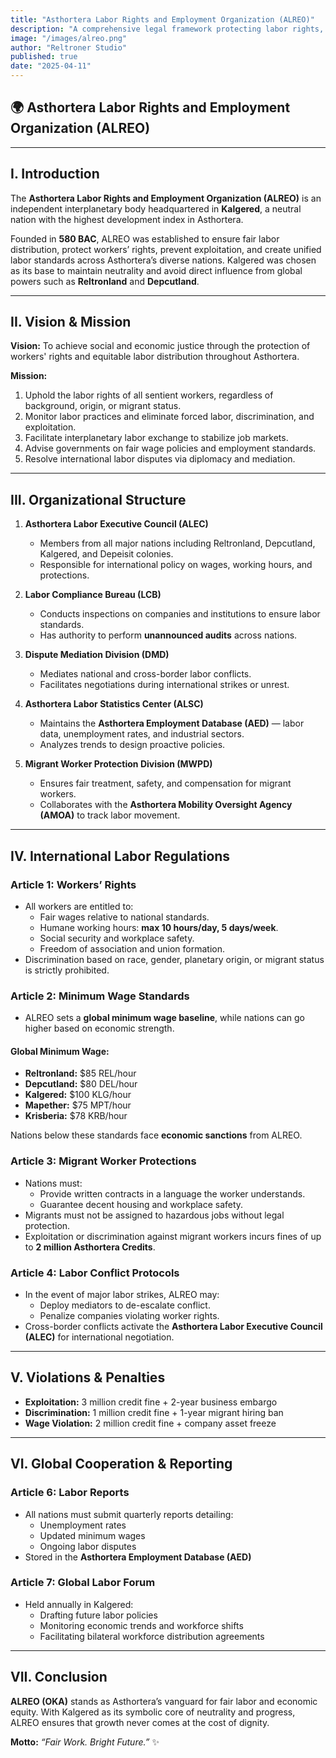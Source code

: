 ```yaml
---
title: "Asthortera Labor Rights and Employment Organization (ALREO)"
description: "A comprehensive legal framework protecting labor rights, regulating fair employment, and enforcing ethical workforce distribution across Asthortera."
image: "/images/alreo.png"
author: "Reltroner Studio"
published: true
date: "2025-04-11"
---
```


## 🌍 Asthortera Labor Rights and Employment Organization (ALREO)

---

## I. Introduction
The **Asthortera Labor Rights and Employment Organization (ALREO)** is an independent interplanetary body headquartered in **Kalgered**, a neutral nation with the highest development index in Asthortera.

Founded in **580 BAC**, ALREO was established to ensure fair labor distribution, protect workers’ rights, prevent exploitation, and create unified labor standards across Asthortera’s diverse nations. Kalgered was chosen as its base to maintain neutrality and avoid direct influence from global powers such as **Reltronland** and **Depcutland**.

---

## II. Vision & Mission
**Vision:**
To achieve social and economic justice through the protection of workers' rights and equitable labor distribution throughout Asthortera.

**Mission:**
1. Uphold the labor rights of all sentient workers, regardless of background, origin, or migrant status.
2. Monitor labor practices and eliminate forced labor, discrimination, and exploitation.
3. Facilitate interplanetary labor exchange to stabilize job markets.
4. Advise governments on fair wage policies and employment standards.
5. Resolve international labor disputes via diplomacy and mediation.

---

## III. Organizational Structure
1. **Asthortera Labor Executive Council (ALEC)**
   - Members from all major nations including Reltronland, Depcutland, Kalgered, and Depeisit colonies.
   - Responsible for international policy on wages, working hours, and protections.

2. **Labor Compliance Bureau (LCB)**
   - Conducts inspections on companies and institutions to ensure labor standards.
   - Has authority to perform **unannounced audits** across nations.

3. **Dispute Mediation Division (DMD)**
   - Mediates national and cross-border labor conflicts.
   - Facilitates negotiations during international strikes or unrest.

4. **Asthortera Labor Statistics Center (ALSC)**
   - Maintains the **Asthortera Employment Database (AED)** — labor data, unemployment rates, and industrial sectors.
   - Analyzes trends to design proactive policies.

5. **Migrant Worker Protection Division (MWPD)**
   - Ensures fair treatment, safety, and compensation for migrant workers.
   - Collaborates with the **Asthortera Mobility Oversight Agency (AMOA)** to track labor movement.

---

## IV. International Labor Regulations
### Article 1: Workers’ Rights
- All workers are entitled to:
  - Fair wages relative to national standards.
  - Humane working hours: **max 10 hours/day, 5 days/week**.
  - Social security and workplace safety.
  - Freedom of association and union formation.
- Discrimination based on race, gender, planetary origin, or migrant status is strictly prohibited.

### Article 2: Minimum Wage Standards
- ALREO sets a **global minimum wage baseline**, while nations can go higher based on economic strength.

#### Global Minimum Wage:
- **Reltronland:** $85 REL/hour
- **Depcutland:** $80 DEL/hour
- **Kalgered:** $100 KLG/hour
- **Mapether:** $75 MPT/hour
- **Krisberia:** $78 KRB/hour

Nations below these standards face **economic sanctions** from ALREO.

### Article 3: Migrant Worker Protections
- Nations must:
  - Provide written contracts in a language the worker understands.
  - Guarantee decent housing and workplace safety.
- Migrants must not be assigned to hazardous jobs without legal protection.
- Exploitation or discrimination against migrant workers incurs fines of up to **2 million Asthortera Credits**.

### Article 4: Labor Conflict Protocols
- In the event of major labor strikes, ALREO may:
  - Deploy mediators to de-escalate conflict.
  - Penalize companies violating worker rights.
- Cross-border conflicts activate the **Asthortera Labor Executive Council (ALEC)** for international negotiation.

---

## V. Violations & Penalties
- **Exploitation:** 3 million credit fine + 2-year business embargo
- **Discrimination:** 1 million credit fine + 1-year migrant hiring ban
- **Wage Violation:** 2 million credit fine + company asset freeze

---

## VI. Global Cooperation & Reporting
### Article 6: Labor Reports
- All nations must submit quarterly reports detailing:
  - Unemployment rates
  - Updated minimum wages
  - Ongoing labor disputes
- Stored in the **Asthortera Employment Database (AED)**

### Article 7: Global Labor Forum
- Held annually in Kalgered:
  - Drafting future labor policies
  - Monitoring economic trends and workforce shifts
  - Facilitating bilateral workforce distribution agreements

---

## VII. Conclusion
**ALREO (OKA)** stands as Asthortera’s vanguard for fair labor and economic equity. With Kalgered as its symbolic core of neutrality and progress, ALREO ensures that growth never comes at the cost of dignity.

**Motto:**
_“Fair Work. Bright Future.”_ ✨
